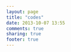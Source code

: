 ```yaml
---
layout: page
title: "codes"
date: 2013-10-07 13:55
comments: true
sharing: true
footer: true
---
```

